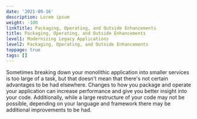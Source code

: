 ```yaml
---
date: '2021-09-16'
description: Lorem ipsum
weight: -100
linkTitle: Packaging, Operating, and Outside Enhancements
title: Packaging, Operating, and Outside Enhancements
level1: Modernizing Legacy Applications
level2: Packaging, Operating, and Outside Enhancements
toppage: true
tags: []
---
```


Sometimes breaking down your monolithic application into smaller services is too large of a task, but that doesn't mean that there's not certain advantages to be had elsewhere. Changes to how you package and operate your application can increase performance and give you better insight into your code. Additionally, while a large restructure of your code may not be possible, depending on your language and framework there may be additional improvements to be had.
